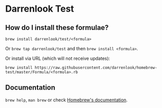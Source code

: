 # Darrenlook Test

## How do I install these formulae?
`brew install darrenlook/test/<formula>`

Or `brew tap darrenlook/test` and then `brew install <formula>`.

Or install via URL (which will not receive updates):

```
brew install https://raw.githubusercontent.com/darrenlook/homebrew-test/master/Formula/<formula>.rb
```

## Documentation
`brew help`, `man brew` or check [Homebrew's documentation](https://docs.brew.sh).
